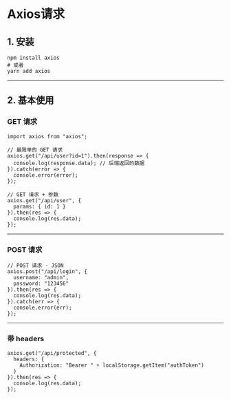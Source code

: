 # Axios请求

## 1. 安装

```
npm install axios
# 或者
yarn add axios
```

------

## 2. 基本使用

### **GET 请求**

```
import axios from "axios";

// 最简单的 GET 请求
axios.get("/api/user?id=1").then(response => {
  console.log(response.data); // 后端返回的数据
}).catch(error => {
  console.error(error);
});

// GET 请求 + 参数
axios.get("/api/user", {
  params: { id: 1 }
}).then(res => {
  console.log(res.data);
});
```

------

### **POST 请求**

```
// POST 请求 - JSON
axios.post("/api/login", {
  username: "admin",
  password: "123456"
}).then(res => {
  console.log(res.data);
}).catch(err => {
  console.error(err);
});
```

------

### **带 headers**

```
axios.get("/api/protected", {
  headers: {
    Authorization: "Bearer " + localStorage.getItem("authToken")
  }
}).then(res => {
  console.log(res.data);
});
```
